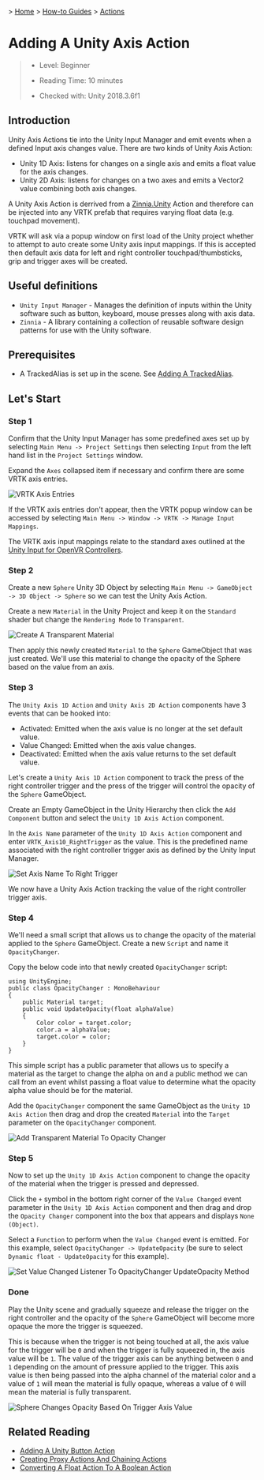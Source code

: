 &gt; [Home](../../../../README.md) &gt; [How-to Guides](../../README.md) &gt; [Actions](../README.md)

# Adding A Unity Axis Action

> * Level: Beginner
>
> * Reading Time: 10 minutes
>
> * Checked with: Unity 2018.3.6f1

## Introduction

Unity Axis Actions tie into the Unity Input Manager and emit events when a defined Input axis changes value. There are two kinds of Unity Axis Action:

* Unity 1D Axis: listens for changes on a single axis and emits a float value for the axis changes.
* Unity 2D Axis: listens for changes on a two axes and emits a Vector2 value combining both axis changes.

A Unity Axis Action is derrived from a [Zinnia.Unity] Action and therefore can be injected into any VRTK prefab that requires varying float data (e.g. touchpad movement).

VRTK will ask via a popup window on first load of the Unity project whether to attempt to auto create some Unity axis input mappings. If this is accepted then default axis data for left and right controller touchpad/thumbsticks, grip and trigger axes will be created.

## Useful definitions

* `Unity Input Manager` - Manages the definition of inputs within the Unity software such as button, keyboard, mouse presses along with axis data.
* `Zinnia` - A library containing a collection of reusable software design patterns for use with the Unity software.

## Prerequisites

* A TrackedAlias is set up in the scene. See [Adding A TrackedAlias](../../CameraRigs/AddingATrackedAlias/README.md).

## Let's Start

### Step 1

Confirm that the Unity Input Manager has some predefined axes set up by selecting `Main Menu -> Project Settings` then selecting `Input` from the left hand list in the `Project Settings` window.

Expand the `Axes` collapsed item if necessary and confirm there are some VRTK axis entries.

![VRTK Axis Entries](assets/images/VRTKAxisEntries.png)

If the VRTK axis entries don't appear, then the VRTK popup window can be accessed by selecting `Main Menu -> Window -> VRTK -> Manage Input Mappings`.

The VRTK axis input mappings relate to the standard axes outlined at the [Unity Input for OpenVR Controllers].

### Step 2

Create a new `Sphere` Unity 3D Object by selecting `Main Menu -> GameObject -> 3D Object -> Sphere` so we can test the Unity Axis Action.

Create a new `Material` in the Unity Project and keep it on the `Standard` shader but change the `Rendering Mode` to `Transparent`.

![Create A Transparent Material](assets/images/CreateATransparentMaterial.png)

Then apply this newly created `Material` to the `Sphere` GameObject that was just created. We'll use this material to change the opacity of the Sphere based on the value from an axis.

### Step 3

The `Unity Axis 1D Action` and `Unity Axis 2D Action` components have 3 events that can be hooked into:

* Activated: Emitted when the axis value is no longer at the set default value.
* Value Changed: Emitted when the axis value changes.
* Deactivated: Emitted when the axis value returns to the set default value.

Let's create a `Unity Axis 1D Action` component to track the press of the right controller trigger and the press of the trigger will control the opacity of the `Sphere` GameObject.

Create an Empty GameObject in the Unity Hierarchy then click the `Add Component` button and select the `Unity 1D Axis Action` component.

In the `Axis Name` parameter of the `Unity 1D Axis Action` component and enter `VRTK_Axis10_RightTrigger` as the value. This is the predefined name associated with the right controller trigger axis as defined by the Unity Input Manager.

![Set Axis Name To Right Trigger](assets/images/SetAxisNameToRightTrigger.png)

We now have a Unity Axis Action tracking the value of the right controller trigger axis.

### Step 4

We'll need a small script that allows us to change the opacity of the material applied to the `Sphere` GameObject. Create a new `Script` and name it `OpacityChanger`.

Copy the below code into that newly created `OpacityChanger` script:

```
using UnityEngine;
public class OpacityChanger : MonoBehaviour
{
    public Material target;
    public void UpdateOpacity(float alphaValue)
    {
        Color color = target.color;
        color.a = alphaValue;
        target.color = color;
    }
}
```

This simple script has a public parameter that allows us to specify a material as the target to change the alpha on and a public method we can call from an event whilst passing a float value to determine what the opacity alpha value should be for the material.

Add the `OpacityChanger` component the same GameObject as the `Unity 1D Axis Action` then drag and drop the created `Material` into the `Target` parameter on the `OpacityChanger` component.

![Add Transparent Material To Opacity Changer](assets/images/AddTransparentMaterialToOpacityChanger.png)

### Step 5

Now to set up the `Unity 1D Axis Action` component to change the opacity of the material when the trigger is pressed and depressed.

Click the `+` symbol in the bottom right corner of the `Value Changed` event parameter in the `Unity 1D Axis Action` component and then drag and drop the `Opacity Changer` component into the box that appears and displays `None (Object)`.

Select a `Function` to perform when the `Value Changed` event is emitted. For this example, select `OpacityChanger -> UpdateOpacity` (be sure to select `Dynamic float - UpdateOpacity` for this example).

![Set Value Changed Listener To OpacityChanger UpdateOpacity Method](assets/images/SetValueChangedListenerToOpacityChangerUpdateOpacityMethod.png)

### Done

Play the Unity scene and gradually squeeze and release the trigger on the right controller and the opacity of the `Sphere` GameObject will become more opaque the more the trigger is squeezed.

This is because when the trigger is not being touched at all, the axis value for the trigger will be `0` and when the trigger is fully squeezed in, the axis value will be `1`. The value of the trigger axis can be anything between `0` and `1` depending on the amount of pressure applied to the trigger. This axis value is then being passed into the alpha channel of the material color and a value of `1` will mean the material is fully opaque, whereas a value of `0` will mean the material is fully transparent.

![Sphere Changes Opacity Based On Trigger Axis Value](assets/images/SphereChangesOpacityBasedOnTriggerAxisValue.png)

## Related Reading

* [Adding A Unity Button Action](../AddingAUnityButtonAction/README.md)
* [Creating Proxy Actions And Chaining Actions](../CreatingProxyActionsAndChainingActions/README.md)
* [Converting A Float Action To A Boolean Action](../ConvertingAFloatActionToABooleanAction/README.md)

[Zinnia.Unity]: https://github.com/ExtendRealityLtd/Zinnia.Unity
[Unity Input for OpenVR Controllers]: https://docs.unity3d.com/Manual/OpenVRControllers.html
